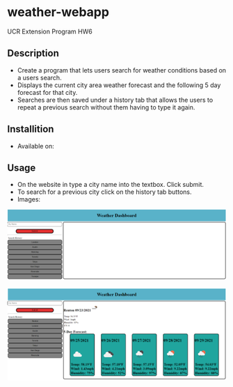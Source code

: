 # weather-webapp
UCR Extension Program HW6

## Description
- Create a program that lets users search for weather conditions
based on a users search.
- Displays the current city area weather forecast and the following
5 day forecast for that city.
- Searches are then saved under a history tab that allows the users to repeat a previous search without them having to type it again.

## Installition
- Available on: 

## Usage
- On the website in type a city name into the textbox. Click submit.
- To search for a previous city click on the history tab buttons.
- Images:

![alt text](/assets/images/screenshot1.PNG?raw=true)

![alt text](/assets/images/screenshot2.PNG?raw=true)
